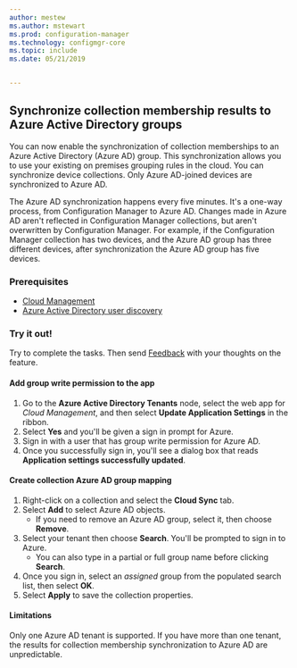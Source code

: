 ```yaml
---
author: mestew
ms.author: mstewart
ms.prod: configuration-manager
ms.technology: configmgr-core
ms.topic: include
ms.date: 05/21/2019


---
```


## <a name="bkmk_aadcollsync"></a> Synchronize collection membership results to Azure Active Directory groups

<!--3607475-->
You can now enable the synchronization of collection memberships to an Azure Active Directory (Azure AD) group. This synchronization allows you to use your existing on premises grouping rules in the cloud. You can synchronize device collections. Only Azure AD-joined devices are synchronized to Azure AD. 

The Azure AD synchronization happens every five minutes. It's a one-way process, from Configuration Manager to Azure AD. Changes made in Azure AD aren't reflected in Configuration Manager collections, but aren't overwritten by Configuration Manager. For example, if the Configuration Manager collection has two devices, and the Azure AD group has three different devices, after synchronization the Azure AD group has five devices.

### Prerequisites

- [Cloud Management](../../../../servers/deploy/configure/azure-services-wizard.md)
- [Azure Active Directory user discovery](../../../../servers/deploy/configure/about-discovery-methods.md#azureaddisc)

### Try it out!

Try to complete the tasks. Then send [Feedback](../../../../understand/find-help.md#product-feedback) with your thoughts on the feature.

#### Add group write permission to the app

1. Go to the **Azure Active Directory Tenants** node, select the web app for *Cloud Management*, and then select **Update Application Settings** in the ribbon.
1. Select **Yes** and you'll be given a sign in prompt for Azure.
1. Sign in with a user that has group write permission for Azure AD.
1. Once you successfully sign in, you'll see a dialog box that reads **Application settings successfully updated**.

#### Create collection Azure AD group mapping

1. Right-click on a collection and select the **Cloud Sync** tab.
1. Select **Add** to select Azure AD objects.
    - If you need to remove an Azure AD group, select it, then choose **Remove**.
1. Select your tenant then choose **Search**. You'll be prompted to sign in to Azure.
    - You can also type in a partial or full group name before clicking **Search**.
1. Once you sign in, select an *assigned* group from the populated search list, then select **OK**.
1. Select **Apply** to save the collection properties.

#### Limitations

Only one Azure AD tenant is supported. If you have more than one tenant, the results for collection membership synchronization to Azure AD are unpredictable.

